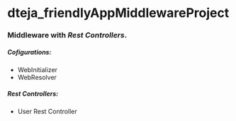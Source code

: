 # dteja_friendlyAppMiddlewareProject

### Middleware with *Rest Controllers*.

##### Cofigurations:
  * WebInitializer
  * WebResolver
 
##### Rest Controllers:
  - User Rest Controller


